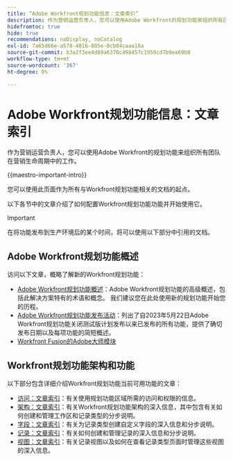 ```yaml
---
title: “Adobe Workfront规划功能信息：文章索引”
description: 作为营销运营负责人，您可以使用Adobe Workfront的规划功能来组织所有团队在营销生命周期中的工作。 此部分中的文章介绍如何配置规划功能，以及如何开始将它们用作营销活动管理操作的一部分。
hidefromtoc: true
hide: true
recommendations: noDisplay, noCatalog
exl-id: 7a65d66e-a578-4016-805e-0cb04caaa18a
source-git-commit: b3a2f3ee4d89a6370c498457c1958cd7b9ea69b8
workflow-type: tm+mt
source-wordcount: '367'
ht-degree: 0%

---
```


# Adobe Workfront规划功能信息：文章索引

<!--
title: Adobe Maestro 
description: As a marketing operations leader, you can use Adobe Maestro to organize work across the marketing lifecycle for all your teams. The articles in this section describe how you can configure Maestro and how you can start using its capabilities as part of your campaign management operations. 
hidefromtoc: yes
author: Alina
feature: Work Management
role: User, Admin
hide: yes
-->

<!--update the metadata with real information when making this avilable in TOC and in the left nav-->

<!-- update the title to "Article index" when we get out of beta and we inhide this article-->

<!--remove the video at open beta or before-->

作为营销运营负责人，您可以使用Adobe Workfront的规划功能来组织所有团队在营销生命周期中的工作。

{{maestro-important-intro}}

您可以使用此页面作为所有与Workfront规划功能相关的文档的起点。

以下各节中的文章介绍了如何配置Workfront规划功能功能并开始使用它。

>[!IMPORTANT]
>
>在将功能发布到生产环境后的某个时间，将可以使用以下部分中引用的文档。

## Adobe Workfront规划功能概述

访问以下文章，概略了解新的Workfront规划功能：

<!--update the video when we have something better, especially after Open Beta - remove it-->

<!--* [View a video demonstration of Adobe Maestro](https://video.tv.adobe.com/v/3424253/){target=_blank}-->
* [Adobe Workfront规划功能概述](maestro-overview.md)：Adobe Workfront规划功能的高级概述，包括此解决方案特有的术语和概念。 我们建议您在此处使用新的规划功能开始您的历程。
* [Adobe Workfront规划功能发布活动](../maestro/release-activity.md)：列出了自2023年5月22日Adobe Workfront规划功能关闭测试版计划发布以来已发布的所有功能，提供了确切发布日期以及每项功能的简短概述。
* [Workfront Fusion的Adobe大师模块](/help/quicksilver/workfront-fusion/apps-and-their-modules/maestro-modules.md)

## Workfront规划功能架构和功能

以下部分包含详细介绍Workfront规划功能当前可用功能的文章：

* [访问：文章索引](../maestro/access/access-information.md)：有关使用规划功能区域所需的访问和权限的信息。
* [架构：文章索引](../maestro/architecture/architecture-information.md)：有关Workfront规划功能架构的深入信息，其中包含有关如何创建和管理工作区和记录类型的分步说明。
* [字段：文章索引](../maestro/fields/fields-information.md)：有关为记录类型创建自定义字段的深入信息和分步说明。
* [记录：文章索引](../maestro/records/records-information.md)：有关如何创建和管理记录的深入信息和分步说明。
* [视图：文章索引](../maestro/views/views-information.md)：有关记录视图以及如何在查看记录类型页面时管理这些视图的深入信息。
